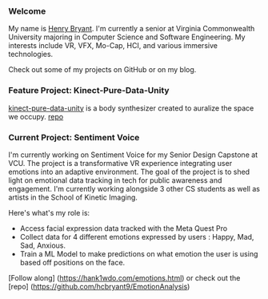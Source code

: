 ### Welcome

My name is [Henry Bryant](https://hank1wdo.com/about.html). I'm currently a senior at Virginia Commonwealth University majoring in Computer Science and Software Engineering. My interests include VR, VFX, Mo-Cap, HCI, and various immersive technologies. 

Check out some of my projects on GitHub or on my blog.

### Feature Project: Kinect-Pure-Data-Unity

[kinect-pure-data-unity](https://hank1wdo.com/kinect.html) is a body synthesizer created to auralize the space we occupy. 
[repo](https://github.com/hcbryant9/KinectPD)


### Current Project: Sentiment Voice

 I'm currently working on Sentiment Voice for my Senior Design Capstone at VCU. The project is a transformative VR experience integrating user emotions into an adaptive environment. The goal of the project is to shed light on emotional data tracking in tech for public awareness and engagement. I'm currently working alongside 3 other CS students as well as artists in the School of Kinetic Imaging.

 Here's what's my role is:
- Access facial expression data tracked with the Meta Quest Pro
- Collect data for 4 different emotions expressed by users : Happy, Mad, Sad, Anxious.
- Train a ML Model to make predictions on what emotion the user is using based off positions on the face.

[Follow along] (https://hank1wdo.com/emotions.html) or check out the [repo] (https://github.com/hcbryant9/EmotionAnalysis)




<!--



**hcbryant9/hcbryant9** is a ✨ _special_ ✨ repository because its `README.md` (this file) appears on your GitHub profile.

Here are some ideas to get you started:

- 🔭 I’m currently working on ...
- 🌱 I’m currently learning ...
- 👯 I’m looking to collaborate on ...
- 🤔 I’m looking for help with ...
- 💬 Ask me about ...
- 📫 How to reach me: ...
- 😄 Pronouns: ...
- ⚡ Fun fact: ...
-->
